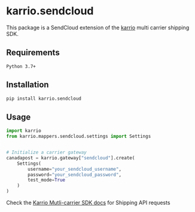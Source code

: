 # karrio.sendcloud

This package is a SendCloud extension of the [karrio](https://pypi.org/project/karrio) multi carrier shipping SDK.

## Requirements

`Python 3.7+`

## Installation

```bash
pip install karrio.sendcloud
```

## Usage

```python
import karrio
from karrio.mappers.sendcloud.settings import Settings


# Initialize a carrier gateway
canadapost = karrio.gateway["sendcloud"].create(
    Settings(
        username="your_sendcloud_username",
        password="your_sendcloud_password",
        test_mode=True
    )
)
```

Check the [Karrio Mutli-carrier SDK docs](https://docs.karrio.io) for Shipping API requests
